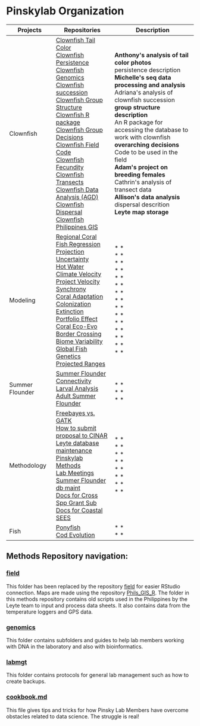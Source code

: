 # Pinskylab Organization

Projects |  Repositories | Description
-----|----------------------|--------------------------------------------------
Clownfish | [Clownfish Tail Color](https://github.com/pinskylab/Clown_Fish_Tail_Color_Darrow)<br>[Clownfish Persistence](https://github.com/pinskylab/Clownfish_persistence)<br>[Clownfish Genomics](https://github.com/pinskylab/genomics)<br>[Clownfish succession](https://github.com/pinskylab/adriana)<br>[Clownfish Group Structure](https://github.com/pinskylab/Clownfish_group_structure)<br>[Clownfish R package](https://github.com/pinskylab/clownfish)<br>[Clownfish Group Decisions](https://github.com/pinskylab/clownfish_group_decisions)<br>[Clownfish Field Code](https://github.com/pinskylab/field)<br> [Clownfish Fecundity](https://github.com/pinskylab/YawdoszynClownfishFecundity)<br>[Clownfish Transects](https://github.com/pinskylab/clownfishTransect)<br>[Clownfish Data Analysis (AGD)](https://github.com/pinskylab/Clownfish_data_analysis)<br>[Clownfish Dispersal](https://github.com/pinskylab/Dispersal)<br>[Clownfish Philippines GIS](https://github.com/pinskylab/Phils_GIS_R) | **Anthony's analysis of tail color photos** <br>persistence description<br> **Michelle's seq data processing and analysis** <br> Adriana's analysis of clownfish succession<br> **group structure description** <br> An R package for accessing the database to work with clownfish <br> **overarching decisions** <br> Code to be used in the field <br> **Adam's project on breeding females** <br> Cathrin's analysis of transect data <br> **Allison's data analysis** <br> dispersal descrition<br> **Leyte map storage**
Modeling | [Regional Coral](https://github.com/pinskylab/Regional_Coral)<br>[Fish Regression](https://github.com/pinskylab/Fish_regression_ABC)<br>[Projection Uncertainty](https://github.com/pinskylab/project_uncertainty)<br>[Hot Water](https://github.com/pinskylab/hotWater)<br>[Climate Velocity](https://github.com/pinskylab/speciesClimateVelocity)<br>[Project Velocity](https://github.com/pinskylab/project_velocity)<br> [Synchrony](https://github.com/pinskylab/cnhFishSynchrony)<br>[Coral Adaptation](https://github.com/pinskylab/coral-adaptation)<br>[Colonization Extinction](https://github.com/pinskylab/colonizationExtinction)<br>[Portfolio Effect](https://github.com/pinskylab/Portfolio-Effect)<br>[Coral Eco-Evo](https://github.com/pinskylab/ecoevo_coral)<br> [Border Crossing](https://github.com/pinskylab/borderCrossing)<br> [Biome Variability](https://github.com/pinskylab/biomeVariability)<br>[Global Fish Genetics](https://github.com/pinskylab/globalFishGenetics)<br>[Projected Ranges](https://github.com/pinskylab/proj_ranges) |  * * <br> * * <br> * * <br> * * <br> * * <br> * * <br> * * <br> * * <br> * * <br> * * <br> * * <br> * * <br> * * <br> * * <br> * *
Summer Flounder | [Summer Flounder Connectivity](https://github.com/pinskylab/PADEconnectivity)<br>[Larval Analysis](https://github.com/pinskylab/NJNC-Larval-Analysis)<br>[Adult Summer Flounder](https://github.com/pinskylab/adultPADE) |  <br> * * <br> * * <br> * *
Methodology | [Freebayes vs. GATK](https://github.com/pinskylab/gatk-v-free)<br>[How to submit proposal to CINAR](https://github.com/pinskylab/CINAR)<br>[Leyte database maintenance](https://github.com/pinskylab/leyteBuildDB)<br>[Pinskylab Methods](https://github.com/pinskylab/pinskylab_methods)<br>[Lab Meetings](https://github.com/pinskylab/Lab_meetings)<br>[Summer Flounder db maint](https://github.com/pinskylab/pade)<br>[Docs for Cross Spp Grant Sub](https://github.com/pinskylab/cross_spp_quote)<br> [Docs for Coastal SEES](https://github.com/pinskylab/coastalsees) | * * <br> * * <br> * * <br> * * <br> * * <br> * * <br> * * <br> * *
Fish | [Ponyfish](https://github.com/pinskylab/zaman_ponyfish)<br>[Cod Evolution](https://github.com/pinskylab/codEvol)  |  * * <br> * *

## Methods Repository navigation:

### [field](https://github.com/pinskylab/field)    

This folder has been replaced by the repository [field](https://github.com/pinskylab/field) for easier RStudio connection.  Maps are made using the repository [Phils_GIS_R](https://github.com/pinskylab/Phils_GIS_R).  The folder in this methods repository contains old scripts used in the Philippines by the Leyte team to input and process data sheets.  It also contains data from the temperature loggers and GPS data.

### [genomics](https://github.com/pinskylab/pinskylab_methods/tree/master/genomics)  

This folder contains subfolders and guides to help lab members working with DNA in the laboratory and also with bioinformatics.

### [labmgt](https://github.com/pinskylab/pinskylab_methods/tree/master/labmgt)    

This folder contains protocols for general lab management such as how to create backups.

### [cookbook.md](https://github.com/pinskylab/pinskylab_methods/blob/master/cookbook.md)  

This file gives tips and tricks for how Pinsky Lab Members have overcome obstacles related to data science.  The struggle is real!
